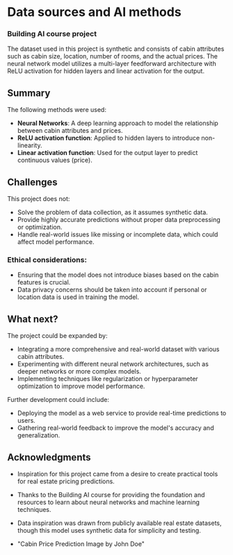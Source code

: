 
# Data sources and AI methods
### Building AI course project
The dataset used in this project is synthetic and consists of cabin attributes such as cabin size, location, number of rooms, and the actual prices. The neural network model utilizes a multi-layer feedforward architecture with ReLU activation for hidden layers and linear activation for the output.

## Summary
The following methods were used:
- **Neural Networks**: A deep learning approach to model the relationship between cabin attributes and prices.
- **ReLU activation function**: Applied to hidden layers to introduce non-linearity.
- **Linear activation function**: Used for the output layer to predict continuous values (price).

## Challenges

This project does not:
* Solve the problem of data collection, as it assumes synthetic data.
* Provide highly accurate predictions without proper data preprocessing or optimization.
* Handle real-world issues like missing or incomplete data, which could affect model performance.

### Ethical considerations:
- Ensuring that the model does not introduce biases based on the cabin features is crucial.
- Data privacy concerns should be taken into account if personal or location data is used in training the model.

## What next?

The project could be expanded by:
* Integrating a more comprehensive and real-world dataset with various cabin attributes.
* Experimenting with different neural network architectures, such as deeper networks or more complex models.
* Implementing techniques like regularization or hyperparameter optimization to improve model performance.

Further development could include:
* Deploying the model as a web service to provide real-time predictions to users.
* Gathering real-world feedback to improve the model's accuracy and generalization.

## Acknowledgments

* Inspiration for this project came from a desire to create practical tools for real estate pricing predictions.
* Thanks to the Building AI course for providing the foundation and resources to learn about neural networks and machine learning techniques.
* Data inspiration was drawn from publicly available real estate datasets, though this model uses synthetic data for simplicity and testing.

* "Cabin Price Prediction Image by John Doe" 
